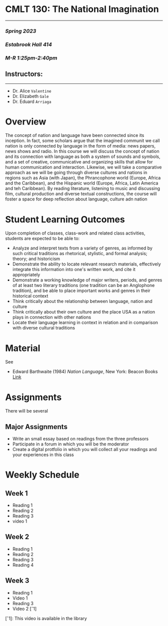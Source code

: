 # CMLT 130: The National Imagination
---

### *Spring 2023*
### *Estabrook Hall 414*
### *M-R 1:25pm-2:40pm*

## Instructors:
------

- Dr. Alice `Valentine`
- Dr. Elizabeth `Gale`
- Dr. Eduard `Arriaga`


# Overview

The concept of nation and language have been connected since its inception. In fact, some scholars argue that the imagined communit we call nation is only connected by language in the form of media: news papers, news shows and radio. In this course we will discuss the concept of nation and its connection with language as both a system of sounds and symbols, and a set of creative, communicative and organizing skills that allow for human communication and interaction. Likewise, we will take a comparative approach as we will be going through diverse cultures and nations in regions such as Asia (with Japan), the Phrancophone world (Europe, Africa and the Caribbean), and the Hispanic world (Europe, Africa, Latin America and teh Caribbean). By reading literature, listening to music and discussing film, cultural production and diverse textual constructions, the course will foster a space for deep reflection about language, culture adn nation

# Student Learning Outcomes

Upon completion of classes, class-work and related class activities, students are expected to be able to: 

- Analyze and interpret texts from a variety of genres, as informed by such critical traditions as rhetorical, stylistic, and formal analysis; theory; and historicism
- Demonstrate the ability to locate relevant research materials, effectively integrate this information into one's written work, and cite it appropriately
- Demonstrate a working knowledge of major writers, periods, and genres of at least two literary traditions (one tradition can be an Anglophone tradition), and be able to place important works and genres in their historical context
- Think critically about the relationship between language, nation and culture
- Think critically about their own culture and the place USA as a nation plays in connection with other nations
- Locate their language learning in context in relation and in comparison with diverse cultural traditions

# Material

See 
- Edward Barthwaite (1984) *Nation Language*, New York: Beacon Books [Link](https://web.uniroma1.it/seai/sites/default/files/E.K.Brathwaite,%20NATION%20LANGUAGE.pdf) 


# Assignments

There will be several

## Major Assignments
- Write an small essay based on readings from the three professors
- Participate in a forum in which you will be the moderator
- Create a digital protfolio in which you will collect all your readings and your experiences in this class

# Weekly Schedule

## Week 1
- Reading 1
- Reading 2
- Reading 3
- video 1

## Week 2
- Reading 1
- Reading 2
- Reading 3
- Reading 4

## Week 3
- Reading 1
- Video 1
- Reading 3
- Video 2 [ˆ1]

[ˆ1]: This video is available in the library

